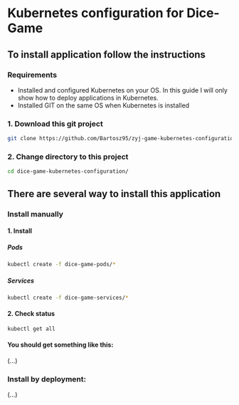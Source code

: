 # Kubernetes configuration for Dice-Game
 
## To install application follow the instructions

### Requirements

* Installed and configured Kubernetes on your OS. In this guide I will only show how to deploy applications in Kubernetes.
* Installed GIT on the same OS when Kubernetes is installed

### 1. Download this git project
``` bash
git clone https://github.com/Bartosz95/zyj-game-kubernetes-configuration.git
```

### 2. Change directory to this project
``` bash
cd dice-game-kubernetes-configuration/
```

## There are several way to install this application

### Install manually
#### 1. Install
##### Pods
``` bash
kubectl create -f dice-game-pods/*
```
##### Services
``` bash
kubectl create -f dice-game-services/*
```
#### 2. Check status
``` bash
kubectl get all
```
#### You should get something like this:
(...)
### Install by deployment:
(...)

